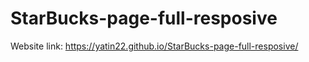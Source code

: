# StarBucks-page-full-resposive
Website link:
https://yatin22.github.io/StarBucks-page-full-resposive/
